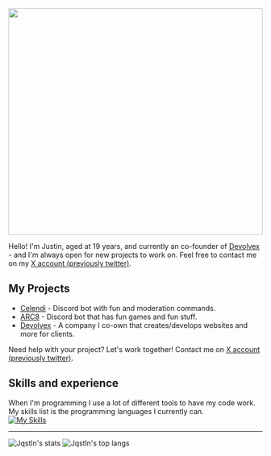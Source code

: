 <img src="https://pub-1a64926e04a943d78552c786fa046711.r2.dev/P1600440.JPG" width="100%" height="450px">

Hello! I'm Justin, aged at 19 years, and currently an co-founder of [Devolvex](https://devolvex.net) - and I'm always open for new projects to work on. Feel free to contact me on my [X account (previously twitter)](https://twitter.com/Jqstln).

## My Projects

- [Celendi](https://github.com/Celendi) - Discord bot with fun and moderation commands.
- [ARC8](https://arc8.fun) - Discord bot that has fun games and fun stuff.
- [Devolvex](https://github.com/Devolvex) - A company I co-own that creates/develops websites and more for clients.

Need help with your project? Let's work together! Contact me on [X account (previously twitter)](https://twitter.com/Jqstln).

## Skills and experience
When I'm programming I use a lot of different tools to have my code work. My skills list is the programming languages I currently can.<br/>
[![My Skills](https://skillicons.dev/icons?i=html,css,js,java,mysql)](https://justinnn.dev/)

***
![Jqstln's stats](https://github-readme-stats.vercel.app/api?username=Jqstln&show_icons=true&count_private=true&theme=cobalt)
![Jqstln's top langs](https://github-readme-stats.vercel.app/api/top-langs/?username=Jqstln&layout=compact&theme=cobalt)
